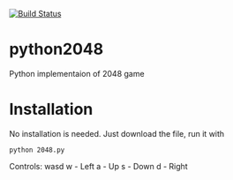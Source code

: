 [![Build Status](https://travis-ci.org/lowks/python2048.png?branch=master)](https://travis-ci.org/lowks/python2048)
# python2048
Python implementaion of 2048 game

# Installation
No installation is needed. Just download the file, run it with

`python 2048.py`

Controls:
wasd
w - Left
a - Up
s - Down
d - Right
